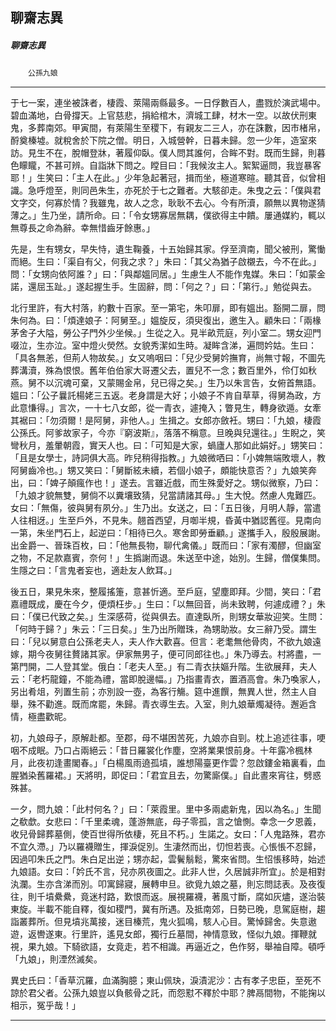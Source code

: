 

## 聊齋志異

##### 聊齋志異
　　`公孫九娘`

* * *

于七一案，連坐被誅者，棲霞、萊陽兩縣最多。一日俘數百人，盡戮於演武場中。碧血滿地，白骨撐天。上官慈悲，捐給棺木，濟城工肆，材木一空。以故伏刑東鬼，多葬南郊。甲寅間，有萊陽生至稷下，有親友二三人，亦在誅數，因市楮帛，酹奠榛墟。就稅舍於下院之僧。明日，入城營幹，日暮未歸。忽一少年，造室來訪。見生不在，脫帽登牀，著履仰臥。僕人問其誰何，合眸不對。既而生歸，則暮色矇矓，不甚可辨。自詣牀下問之。瞠目曰：「我候汝主人。絮絮逼問，我豈暴客耶！」生笑曰：「主人在此。」少年急起著冠，揖而坐，極道寒暄。聽其音，似曾相識。急呼燈至，則同邑朱生，亦死於于七之難者。大駭卻走。朱曳之云：「僕與君文字交，何寡於情？我雖鬼，故人之念，耿耿不去心。今有所瀆，願無以異物遂猜薄之。」生乃坐，請所命。曰：「令女甥寡居無耦，僕欲得主中饋。屢通媒約，輒以無尊長之命為辭。幸無惜齒牙餘惠。」

先是，生有甥女，早失恃，遺生鞠養，十五始歸其家。俘至濟南，聞父被刑，驚慟而絕。生曰：「渠自有父，何我之求？」朱曰：「其父為猶子啟櫬去，今不在此。」問：「女甥向依阿誰？」曰：「與鄰媼同居。」生慮生人不能作鬼媒。朱曰：「如蒙金諾，還屈玉趾。」遂起握生手。生固辭，問：「何之？」曰：「第行。」勉從與去。

北行里許，有大村落，約數十百家。至一第宅，朱叩扉，即有媼出。豁開二扉，問朱何為。曰：「煩達娘子：阿舅至。」媼旋反，須臾復出，邀生入。顧朱曰：「兩椽茅舍子大隘，勞公子門外少坐候。」生從之入。見半畝荒庭，列小室二。甥女迎門啜泣，生亦泣。室中燈火熒然。女貌秀潔如生時。凝眸含涕，遍問妗姑。生曰：「具各無恙，但荊人物故矣。」女又嗚咽曰：「兒少受舅妗撫育，尚無寸報，不圖先葬溝瀆，殊為恨恨。舊年伯伯家大哥遷父去，置兒不一念；數百里外，伶仃如秋燕。舅不以沉魂可棄，又蒙賜金帛，兒已得之矣。」生乃以朱言告，女俯首無語。媼曰：「公子曩託楊姥三五返。老身謂是大好；小娘子不肯自草草，得舅為政，方此意慊得。」言次，一十七八女郎，從一青衣，遽掩入；瞥見生，轉身欲遁。女牽其裾曰：「勿須爾！是阿舅，非他人。」生揖之。女郎亦斂衽。甥曰：「九娘，棲霞公孫氏。阿爹故家子，今亦『窮波斯』，落落不稱意。旦晚與兒還往。」生睨之，笑彎秋月，羞暈朝霞，實天人也。曰：「可知是大家，蝸廬人那如此娟好。」甥笑曰：「且是女學士，詩詞俱大高。昨兒稍得指教。」九娘微哂曰：「小婢無端敗壞人，教阿舅齒冷也。」甥又笑曰：「舅斷絃未續，若個小娘子，頗能快意否？」九娘笑奔出，曰：「婢子顛瘋作也！」遂去。言雖近戲，而生殊愛好之。甥似微察，乃曰：「九娘才貌無雙，舅倘不以糞壤致猜，兒當請諸其母。」生大悅。然慮人鬼難匹。女曰：「無傷，彼與舅有夙分。」生乃出。女送之，曰：「五日後，月明人靜，當遣人往相迓。」生至戶外，不見朱。翹首西望，月啣半規，昏黃中猶認舊徑。見南向一第，朱坐門石上，起逆曰：「相待已久。寒舍即勞垂顧。」遂攜手入，殷殷展謝。出金爵一、晉珠百枚，曰：「他無長物，聊代禽儀。」既而曰：「家有濁醪，但幽室之物，不足款嘉賓，奈何！」生撝謝而退。朱送至中途，始別。生歸，僧僕集問。生隱之曰：「言鬼者妄也，適赴友人飲耳。」

後五日，果見朱來，整履搖箑，意甚忻適。至戶庭，望塵即拜。少間，笑曰：「君嘉禮既成，慶在今夕，便煩枉步。」生曰：「以無回音，尚未致聘，何遽成禮？」朱曰：「僕已代致之矣。」生深感荷，從與俱去。直達臥所，則甥女華妝迎笑。生問：「何時于歸？」朱云：「三日矣。」生乃出所贈珠，為甥助妝。女三辭乃受。謂生曰：「兒以舅意白公孫老夫人，夫人作大歡喜。但言：老耄無他骨肉，不欲九娘遠嫁，期今夜舅往贅諸其家。伊家無男子，便可同郎往也。」朱乃導去。村將盡，一第門開，二人登其堂。俄白：「老夫人至。」有二青衣扶嫗升階。生欲展拜，夫人云：「老朽龍鐘，不能為禮，當即脫邊幅。」乃指畫青衣，置酒高會。朱乃喚家人，另出肴俎，列置生前；亦別設一壺，為客行觴。筵中進饌，無異人世，然主人自舉，殊不勸進。既而席罷，朱歸。青衣導生去。入室，則九娘華燭凝待。邂逅含情，極盡歡昵。

初，九娘母子，原解赴都。至郡，母不堪困苦死，九娘亦自剄。枕上追述往事，哽咽不成眠。乃口占兩絕云：「昔日羅裳化作塵，空將業果恨前身。十年露冷楓林月，此夜初逢畫閣春。」「白楊風雨遶孤墳，誰想陽臺更作雲？忽啟鏤金箱裏看，血腥猶染舊羅裙。」天將明，即促曰：「君宜且去，勿驚廝僕。」自此晝來宵往，劈惑殊甚。

一夕，問九娘：「此村何名？」曰：「萊霞里。里中多兩處新鬼，因以為名。」生聞之欷歔。女悲曰：「千里柔魂，蓬游無底，母子零孤，言之愴惻。幸念一夕恩義，收兒骨歸葬墓側，使百世得所依棲，死且不朽。」生諾之。女曰：「人鬼路殊，君亦不宜久滯。」乃以羅襪贈生，揮淚促別。生淒然而出，忉怛若喪。心悵悵不忍歸，因過叩朱氏之門。朱白足出逆；甥亦起，雲鬢鬅鬆，驚來省問。生怊悵移時，始述九娘語。女曰：「妗氏不言，兒亦夙夜圖之。此非人世，久居誠非所宜」。於是相對汍瀾。生亦含涕而別。叩寓歸寢，展轉申旦。欲覓九娘之墓，則忘問誌表。及夜復往，則千墳纍纍，竟迷村路，歎恨而返。展視羅襪，著風寸斷，腐如灰燼，遂治裝東旋。半載不能自釋，復如稷門，冀有所遇。及抵南郊，日勢已晚，息駕庭樹，趨詣叢葬所。但見墳兆萬接，迷目榛荒，鬼火狐鳴，駭人心目。驚悼歸舍。失意遨遊，返轡遂東。行里許，遙見女郎，獨行丘墓間，神情意致，怪似九娘。揮鞭就視，果九娘。下騎欲語，女竟走，若不相識。再逼近之，色作努，舉袖自障。頓呼「九娘」，則湮然滅矣。

異史氏曰：「香草沉羅，血滿胸臆；東山佩玦，淚漬泥沙：古有孝子忠臣，至死不諒於君父者。公孫九娘豈以負骸骨之託，而怨懟不釋於中耶？脾鬲間物，不能掬以相示，冤乎哉！」

* * *

